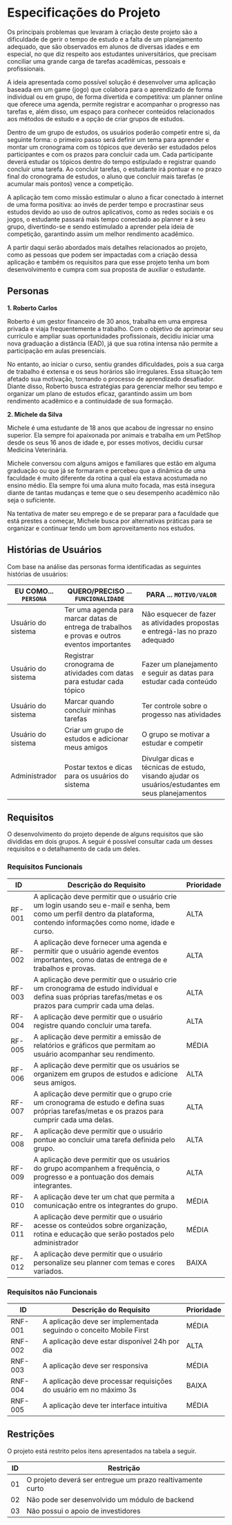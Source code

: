 # Especificações do Projeto

Os principais problemas que levaram à criação deste projeto são a dificuldade de gerir o tempo de estudo e a falta de um planejamento adequado, que são observados em alunos de diversas idades e em especial, no que diz respeito aos estudantes universitários, que precisam conciliar uma grande carga de tarefas acadêmicas, pessoais e profissionais.

A ideia apresentada como possível solução é desenvolver uma aplicação baseada em um game (jogo) que colabora para o aprendizado de forma individual ou em grupo, de forma divertida e competitiva: um planner online que oferece uma agenda, permite registrar e acompanhar o progresso nas tarefas e, além disso, um espaço para conhecer conteúdos relacionados aos métodos de estudo e a opção de criar grupos de estudos. 

Dentro de um grupo de estudos, os usuários poderão competir entre si, da seguinte forma: o primeiro passo será definir um tema para aprender e montar um cronograma com os tópicos que deverão ser estudados pelos participantes e com os prazos para concluir cada um. Cada participante deverá estudar os tópicos dentro do tempo estipulado e registrar quando concluir uma tarefa. Ao concluir tarefas, o estudante irá pontuar e no prazo final do cronograma de estudos, o aluno que concluir mais tarefas (e acumular mais pontos) vence a competição.

A aplicação tem como missão estimular o aluno a ficar conectado à internet de uma forma positiva: ao invés de perder tempo e procrastinar seus estudos devido ao uso de outros aplicativos, como as redes sociais e os jogos, o estudante passará mais tempo conectado ao planner e à seu grupo, divertindo-se e sendo estimulado a aprender pela ideia de competição, garantindo assim um melhor rendimento acadêmico. 

A partir daqui serão abordados mais detalhes relacionados ao projeto, como as pessoas que podem ser impactadas com a criação dessa aplicação e também os requisitos para que esse projeto tenha um bom desenvolvimento e cumpra com sua proposta de auxiliar o estudante.

## Personas

**1. Roberto Carlos**

Roberto é um gestor financeiro de 30 anos, trabalha em uma empresa privada e viaja frequentemente a trabalho. Com o objetivo de aprimorar seu currículo e ampliar suas oportunidades profissionais, decidiu iniciar uma nova graduação a distância (EAD), já que sua rotina intensa não permite a participação em aulas presenciais.

No entanto, ao iniciar o curso, sentiu grandes dificuldades, pois a sua carga de trabalho é extensa e os seus horários são irregulares. Essa situação tem afetado sua motivação, tornando o processo de aprendizado desafiador. Diante disso, Roberto busca estratégias para gerenciar melhor seu tempo e organizar um plano de estudos eficaz, garantindo assim um bom rendimento acadêmico e a continuidade de sua formação.

**2. Michele da Silva**

Michele é uma estudante de 18 anos que acabou de ingressar no ensino superior. Ela sempre foi apaixonada por animais e trabalha em um PetShop desde os seus 16 anos de idade e, por esses motivos, decidiu cursar Medicina Veterinária.

Michele conversou com alguns amigos e familiares que estão em alguma graduação ou que já se formaram e percebeu que a dinâmica de uma faculdade é muito diferente da rotina a qual ela estava acostumada no ensino médio. Ela sempre foi uma aluna muito focada, mas está insegura diante de tantas mudanças e teme que o seu desempenho acadêmico não seja o suficiente. 

Na tentativa de mater seu emprego e de se preparar para a faculdade que está prestes a começar, Michele busca por alternativas práticas para se organizar e continuar tendo um bom aproveitamento nos estudos.

## Histórias de Usuários

Com base na análise das personas forma identificadas as seguintes histórias de usuários:

|EU COMO... `PERSONA`| QUERO/PRECISO ... `FUNCIONALIDADE` |PARA ... `MOTIVO/VALOR`                 |
|--------------------|------------------------------------|----------------------------------------|
|Usuário do sistema  | Ter uma agenda para marcar datas de entrega de trabalhos e provas e outros eventos importantes | Não esquecer de fazer as atividades propostas e entregá-las no prazo adequado| 
|Usuário do sistema  | Registrar cronograma de atividades com datas para estudar cada tópico | Fazer um planejamento e seguir as datas para estudar cada conteúdo|
|Usuário do sistema  | Marcar quando concluir minhas tarefas | Ter controle sobre o progesso nas atividades |
|Usuário do sistema  | Criar um grupo de estudos e adicionar meus amigos | O grupo se motivar a estudar e competir |
|Administrador | Postar textos e dicas para os usuários do sistema | Divulgar dicas e técnicas de estudo, visando ajudar os usuários/estudantes em seus planejamentos |

## Requisitos

O desenvolvimento do projeto depende de alguns requisitos que são divididas em dois grupos. A seguir é possível consultar cada um desses requisitos e o detalhamento de cada um deles. 

### Requisitos Funcionais

|ID    | Descrição do Requisito  | Prioridade | 
|------|-----------------------------------------|----| 
|RF-001| A aplicação deve permitir que o usuário crie um login usando seu e-mail e senha, bem como um perfil dentro da plataforma, contendo informações como nome, idade e curso. | ALTA | 
|RF-002| A aplicação deve fornecer uma agenda e permitir que o usuário agende eventos importantes, como datas de entrega de e trabalhos e provas. | ALTA |
|RF-003| A aplicação deve permitir que o usuário crie um cronograma de estudo individual e defina suas próprias tarefas/metas e os prazos para cumprir cada uma delas. | ALTA |
|RF-004| A aplicação deve permitir que o usuário registre quando concluir uma tarefa. | ALTA |
|RF-005| A aplicação deve permitir a emissão de relatórios e gráficos que permitam ao usuário acompanhar seu rendimento. | MÉDIA |
|RF-006| A aplicação deve permitir que os usuários se organizem em grupos de estudos e adicione seus amigos. | ALTA |
|RF-007| A aplicação deve permitir que o grupo crie um cronograma de estudo e defina suas próprias tarefas/metas e os prazos para cumprir cada uma delas. | ALTA | 
|RF-008| A aplicação deve permitir que o usuário pontue ao concluir uma tarefa definida pelo grupo. | ALTA |
|RF-009| A aplicação deve permitir que os usuários do grupo acompanhem a frequência, o progresso e a pontuação dos demais integrantes. | ALTA | 
|RF-010| A aplicação deve ter um chat que permita a comunicação entre os integrantes do grupo. | MÉDIA |
|RF-011| A aplicação deve permitir que o usuário acesse os conteúdos sobre organização, rotina e educação que serão postados pelo administrador | MÉDIA |
|RF-012| A aplicação deve permitir que o usuário personalize seu planner com temas e cores variados. | BAIXA |

### Requisitos não Funcionais

|ID     | Descrição do Requisito  |Prioridade |
|-------|-------------------------|----|
|RNF-001| A aplicação deve ser implementada seguindo o conceito Mobile First | MÉDIA |
|RNF-002| A aplicação deve estar disponível 24h por dia | ALTA |
|RNF-003| A aplicação deve ser responsiva | MÉDIA | 
|RNF-004| A aplicação deve processar requisições do usuário em no máximo 3s |  BAIXA | 
|RNF-005| A aplicação deve ter interface intuitiva | MÉDIA |

## Restrições

O projeto está restrito pelos itens apresentados na tabela a seguir.

|ID| Restrição                                             |
|--|-------------------------------------------------------|
|01| O projeto deverá ser entregue um prazo realtivamente curto |
|02| Não pode ser desenvolvido um módulo de backend        |
|03| Não possui o apoio de investidores                  |


